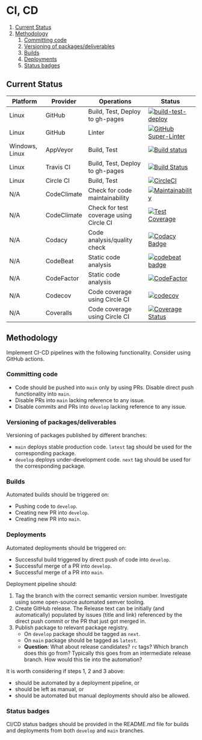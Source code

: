 # CI, CD

1. [Current Status](#current-status)
2. [Methodology](#methodology)
    1. [Committing code](#committing-code)
    2. [Versioning of packages/deliverables](#versioning-of-packagesdeliverables)
    3. [Builds](#builds)
    4. [Deployments](#deployments)
    5. [Status badges](#status-badges)

## Current Status

| Platform       | Provider    | Operations                              | Status                                                                                                                                                                                                                                                                                 |
| -------------- | ----------- | --------------------------------------- | -------------------------------------------------------------------------------------------------------------------------------------------------------------------------------------------------------------------------------------------------------------------------------------- |
| Linux          | GitHub      | Build, Test, Deploy to gh-pages         | [![build-test-deploy](https://github.com/manastalukdar/template-repo/workflows/build-test-deploy/badge.svg)](https://github.com/manastalukdar/template-repo/actions)                                                                                                                   |
| Linux          | GitHub      | Linter                                  | [![GitHub Super-Linter](https://github.com/manastalukdar/template-repo/workflows/Lint%20Code%20Base/badge.svg)](https://github.com/marketplace/actions/super-linter)                                                                                                                   |
| Windows, Linux | AppVeyor    | Build, Test                             | [![Build status](https://ci.appveyor.com/api/projects/status/y9qup8owf4e53m8h?svg=true)](https://ci.appveyor.com/project/manastalukdar/template-repo)                                                                                                                                  |
| Linux          | Travis CI   | Build, Test, Deploy to gh-pages         | [![Build Status](https://travis-ci.org/manastalukdar/template-repo.svg?branch=master)](https://travis-ci.com/manastalukdar/template-repo)                                                                                                                                              |
| Linux          | Circle CI   | Build, Test                             | [![CircleCI](https://circleci.com/gh/manastalukdar/template-repo/tree/master.svg?style=svg)](https://circleci.com/gh/manastalukdar/template-repo/tree/master)                                                                                                                          |
| N/A            | CodeClimate | Check for code maintainability          | [![Maintainability](https://api.codeclimate.com/v1/badges/2e2bfc548d29f566051a/maintainability)](https://codeclimate.com/github/manastalukdar/template-repo/maintainability)                                                                                                           |
| N/A            | CodeClimate | Check for test coverage using Circle CI | [![Test Coverage](https://api.codeclimate.com/v1/badges/2e2bfc548d29f566051a/test_coverage)](https://codeclimate.com/github/manastalukdar/template-repo/test_coverage)                                                                                                                 |
| N/A            | Codacy      | Code analysis/quality check             | [![Codacy Badge](https://app.codacy.com/project/badge/Grade/b10299a64e704411ba321229fcad3e04)](https://www.codacy.com/gh/manastalukdar/template-repo/dashboard?utm_source=github.com&amp;utm_medium=referral&amp;utm_content=manastalukdar/template-repo&amp;utm_campaign=Badge_Grade) |
| N/A            | CodeBeat    | Static code analysis                    | [![codebeat badge](https://codebeat.co/badges/29ea0010-206a-433c-813d-55eba8e9edaf)](https://codebeat.co/projects/github-com-computer-science-engineering-learning-computer-science-master)                                                                                            |
| N/A            | CodeFactor  | Static code analysis                    | [![CodeFactor](https://www.codefactor.io/repository/github/manastalukdar/template-repo/badge)](https://www.codefactor.io/repository/github/manastalukdar/template-repo)                                                                                                                |
| N/A            | Codecov     | Code coverage using Circle CI           | [![codecov](https://codecov.io/gh/manastalukdar/template-repo/branch/master/graph/badge.svg?token=IN47ioiCTU)](undefined)                                                                                                                                                              |
| N/A            | Coveralls   | Code coverage using Circle CI           | [![Coverage Status](https://coveralls.io/repos/github/manastalukdar/template-repo/badge.svg?branch=master)](https://coveralls.io/github/manastalukdar/template-repo?branch=master)                                                                                                     |

## Methodology

Implement CI-CD pipelines with the following functionality. Consider using GitHub actions.

### Committing code

- Code should be pushed into `main` only by using PRs. Disable direct push functionality into `main`.
- Disable PRs into `main` lacking reference to any issue.
- Disable commits and PRs into `develop` lacking reference to any issue.

### Versioning of packages/deliverables

Versioning of packages published by different branches:

- `main` deploys stable production code. `latest` tag should be used for the corresponding package.
- `develop` deploys under-development code. `next` tag should be used for the corresponding package.

### Builds

Automated builds should be triggered on:

- Pushing code to `develop`.
- Creating new PR into `develop`.
- Creating new PR into `main`.

### Deployments

Automated deployments should be triggered on:

- Successful build triggered by direct push of code into `develop`.
- Successful merge of a PR into `develop`.
- Successful merge of a PR into `main`.

Deployment pipeline should:

1. Tag the branch with the correct semantic version number. Investigate using some open-source automated semver tooling.
2. Create GitHub release. The Release text can be initially (and automatically) populated by issues (title and link) referenced by the direct push commit or the PR that just got merged in.
3. Publish package to relevant package registry.
    - On `develop` package should be tagged as `next`.
    - On `main` package should be tagged as `latest`.
    - **Question**: What about release candidates? `rc` tags? Which branch does this go from? Typically this goes from an intermediate release branch. How would this tie into the automation?

It is worth considering if steps 1, 2 and 3 above:

- should be automated by a deployment pipeline, or
- should be left as manual, or
- should be automated but manual deployments should also be allowed.

### Status badges

CI/CD status badges should be provided in the README.md file for builds and deployments from both `develop` and `main` branches.
